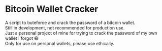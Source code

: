 # Bitcoin Wallet Cracker
A script to buteforce and crack the password of a bitcoin wallet.  
Still in development, not recommended for production use.  
Just a personal project of mine for trying to crack the password of my own wallet I forgot 😆  
Only for use on personal wallets, please use ethically.
